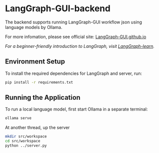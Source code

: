 # LangGraph-GUI-backend

The backend supports running LangGraph-GUI workflow json using language models by Ollama.

For more infomation, please see official site: [LangGraph-GUI.github.io](https://LangGraph-GUI.github.io)

*For a beginner-friendly introduction to LangGraph, visit [LangGraph-learn](https://github.com/LangGraph-GUI/LangGraph-learn).*

## Environment Setup

To install the required dependencies for LangGraph and server, run:
```bash
pip install -r requirements.txt
```

## Running the Application

To run a local language model, first start Ollama in a separate terminal:
```bash
ollama serve
```

At another thread, up the server
```bash
mkdir src/workspace
cd src/workspace
python ../server.py
```